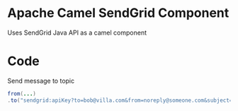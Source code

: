 # Apache Camel SendGrid Component

Uses SendGrid Java API as a camel component

# Code

Send message to topic

```java
from(...)
.to("sendgrid:apiKey?to=bob@villa.com&from=noreply@someone.com&subject=ABC")
```